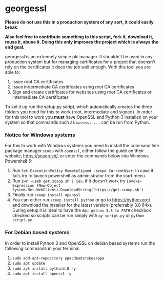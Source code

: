 # georgessl

**Please do not use this in a production system of any sort, it could easily break.**

**Also feel free to contribute something to this script, fork it, download it, reuse it, abuse it. Doing this only improves the project which is always the end goal.**

georgessl is an extremely simple pki manager. It shouldn't be used in any production system but for managing certificates for a project that doensn't rely on the certificates it does the job well enough. With this tool you are able to:
1. Issue root CA certificates
2. Issue indermediate CA certificates using root CA certificates
3. Sign and create certificates for websites using root CA certificates or intermediate CA certificates

To set it up run the setup.py script, which automatically creates the three folders you need for this to work (root, intermediate and signed). In order for this tool to work you **must** have OpenSSL and Python 3 installed on your system so that commands such as `openssl ...` can be run from Python.

### Notice for Windows systems

For this to work with Windows systems you need to install the command line package manager `scoop` with `openssl`, either follow the guide on their website, https://scoop.sh/, or enter the commands below into Windows Powershell 5:
1. Run `Set-ExecutionPolicy RemoteSigned -scope CurrentUser`. In case it fails try to launch powershell as administrator from the start menu.
2. Run `iwr -useb get.scoop.sh | iex`, if it doesn't work try `Invoke-Expression (New-Object System.Net.WebClient).DownloadString('https://get.scoop.sh')`
3. Finally run `scoop install openssl`
4. You can either run `scoop install python` or go to https://python.org/ and download the installer for the latest version (preferrably 3.8 64x). During setup it is ideal to have the `Add python 3.8 to PATH` checkbox checked so scripts can be run simply with `py script.py` or `python script.py` 

### For Debian based systems

In order to install Python 3 and OpenSSL on debian based systems run the following commands in your terminal:
1. `sudo add-apt-repository ppa:deadsnakes/ppa`
2. `sudo apt update`
3. `sudo apt install python3.8 -y`
4. `sudo apt install openssl -y`

